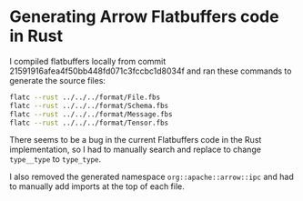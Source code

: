 <!---
  Licensed to the Apache Software Foundation (ASF) under one
  or more contributor license agreements.  See the NOTICE file
  distributed with this work for additional information
  regarding copyright ownership.  The ASF licenses this file
  to you under the Apache License, Version 2.0 (the
  "License"); you may not use this file except in compliance
  with the License.  You may obtain a copy of the License at

    http://www.apache.org/licenses/LICENSE-2.0

  Unless required by applicable law or agreed to in writing,
  software distributed under the License is distributed on an
  "AS IS" BASIS, WITHOUT WARRANTIES OR CONDITIONS OF ANY
  KIND, either express or implied.  See the License for the
  specific language governing permissions and limitations
  under the License.
-->

# Generating Arrow Flatbuffers code in Rust

I compiled flatbuffers locally from commit 21591916afea4f50bb448fd071c3fccbc1d8034f and ran these commands to generate the source files:

```bash
flatc --rust ../../../format/File.fbs
flatc --rust ../../../format/Schema.fbs
flatc --rust ../../../format/Message.fbs
flatc --rust ../../../format/Tensor.fbs
```

There seems to be a bug in the current Flatbuffers code in the Rust implementation, so I had to manually search and replace to change `type__type` to `type_type`.

I also removed the generated namespace `org::apache::arrow::ipc` and had to manually add imports at the top of each file.